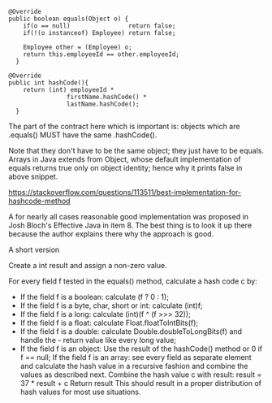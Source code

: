~~~
@Override
public boolean equals(Object o) {
    if(o == null)                return false;
    if(!(o instanceof) Employee) return false;

    Employee other = (Employee) o;
    return this.employeeId == other.employeeId;
  }

@Override
public int hashCode(){
    return (int) employeeId *
                firstName.hashCode() *
                lastName.hashCode();
  }
~~~


The part of the contract here which is important is: objects which are .equals() MUST have the same .hashCode().

Note that they don't have to be the same object; they just have to be equals. Arrays in Java extends from Object, whose default implementation of equals returns true only on object identity; hence why it prints false in above snippet.

https://stackoverflow.com/questions/113511/best-implementation-for-hashcode-method

A for nearly all cases reasonable good implementation was proposed in Josh Bloch's Effective Java in item 8. The best thing is to look it up there because the author explains there why the approach is good.

A short version

Create a int result and assign a non-zero value.


For every field f tested in the equals() method, calculate a hash code c by:
- If the field f is a boolean: calculate (f ? 0 : 1);
- If the field f is a byte, char, short or int: calculate (int)f;
- If the field f is a long: calculate (int)(f ^ (f >>> 32));
- If the field f is a float: calculate Float.floatToIntBits(f);
- If the field f is a double: calculate Double.doubleToLongBits(f) and handle the - return value like every long value;
- If the field f is an object: Use the result of the hashCode() method or 0 if f == null;
If the field f is an array: see every field as separate element and calculate the hash value in a recursive fashion and combine the values as described next.
Combine the hash value c with result:
result = 37 * result + c
Return result
This should result in a proper distribution of hash values for most use situations.
